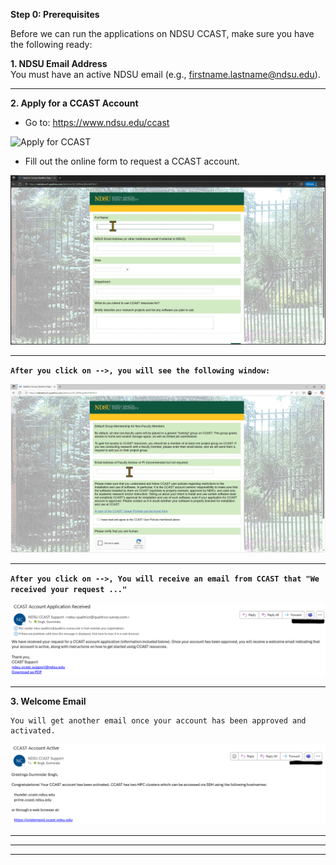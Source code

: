 **Step 0: Prerequisites**

Before we can run the applications on NDSU CCAST, make sure you have the following ready:

**1. NDSU Email Address**  
   You must have an active NDSU email (e.g., firstname.lastname@ndsu.edu).
* * *
**2. Apply for a CCAST Account**
   * Go to: <a href="https://www.ndsu.edu/ccast" target="_blank">https://www.ndsu.edu/ccast</a>

   ![Apply for CCAST](assets/1-Apply%20for%20CCAST.gif)

   * Fill out the online form to request a CCAST account.

   ![Online Form](assets/2-Online%20form.gif)


   ---
   **`After you click on -->, you will see the following window:`**
   

   ![Online Form 2](assets/2-online-form-2.gif)

   * * *

   **`After you click on -->, You will receive an email from CCAST that "We received your request ..."`**
   

     
   ![Confirmation Email](assets/3-Confirmation-email.png)

* * *

**3. Welcome Email**

    You will get another email once your account has been approved and activated.
    
   ![Welcome Email](assets/4-Welcome-email.png)


* * * 
* * *
* * * 

